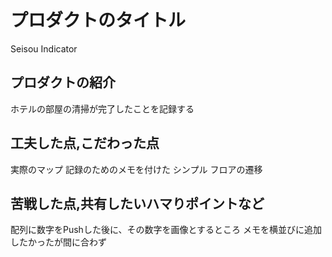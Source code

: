 # プロダクトのタイトル
Seisou Indicator
## プロダクトの紹介
ホテルの部屋の清掃が完了したことを記録する
## 工夫した点,こだわった点
実際のマップ
記録のためのメモを付けた
シンプル
フロアの遷移
## 苦戦した点,共有したいハマりポイントなど
配列に数字をPushした後に、その数字を画像とするところ
メモを横並びに追加したかったが間に合わず

